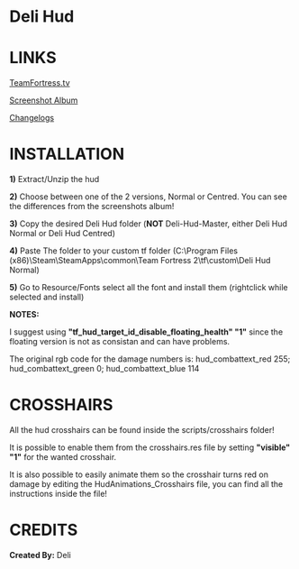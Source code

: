 # Deli Hud


<a>LINKS</a>
====

[TeamFortress.tv](https://www.teamfortress.tv/33738/ive-updated-some-huds)

[Screenshot Album](https://imgur.com/a/AOznT)

[Changelogs](https://github.com/Hypnootize/Deli-Hud/commits/master)


<a>INSTALLATION</a>
====

**1)** Extract/Unzip the hud

**2)** Choose between one of the 2 versions, Normal or Centred. You can see the differences from the screenshots album!

**3)** Copy the desired Deli Hud folder (**NOT** Deli-Hud-Master, either Deli Hud Normal or Deli Hud Centred)

**4)** Paste The folder to your custom tf folder (C:\Program Files (x86)\Steam\SteamApps\common\Team Fortress 2\tf\custom\Deli Hud Normal)

**5)** Go to Resource/Fonts select all the font and install them (rightclick while selected and install)

**NOTES:**

I suggest using **"tf_hud_target_id_disable_floating_health" "1"** since the floating version is not as consistan and can have problems.

The original rgb code for the damage numbers is: hud_combattext_red 255; hud_combattext_green 0; hud_combattext_blue 114


<a>CROSSHAIRS</a>
====
All the hud crosshairs can be found inside the scripts/crosshairs folder!

It is possible to enable them from the crosshairs.res file by setting **"visible" "1"** for the wanted crosshair.

It is also possible to easily animate them so the crosshair turns red on damage by editing the HudAnimations_Crosshairs file, you can find all the instructions inside the file!


<a>CREDITS</a>
====
**Created By:** Deli

